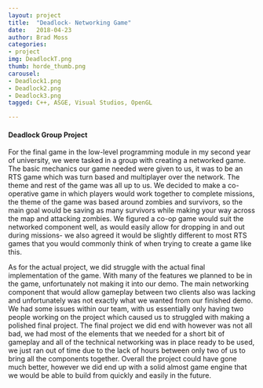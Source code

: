 ```yaml
---
layout: project
title:  "Deadlock- Networking Game"
date:   2018-04-23
author: Brad Moss
categories:
- project
img: DeadlockT.png
thumb: horde_thumb.png
carousel:
- Deadlock1.png
- Deadlock2.png
- Deadlock3.png
tagged: C++, ASGE, Visual Studios, OpenGL

---
```

#### Deadlock Group Project

For the final game in the low-level programming module in my second year of university, we were tasked in a group with creating a networked game. The basic mechanics our game needed were given to us, it was to be an RTS game which was turn based and multiplayer over the network. The theme and rest of the game was all up to us. We decided to make a co-operative game in which players would work together to complete missions, the theme of the game was based around zombies and survivors, so the main goal would be saving as many survivors while making your way across the map and attacking zombies. We figured a co-op game would suit the networked component well, as would easily allow for dropping in and out during missions- we also agreed it would be slightly different to most RTS games that you would commonly think of when trying to create a game like this.

As for the actual project, we did struggle with the actual final implementation of the game. With many of the features we planned to be in the game, unfortunately not making it into our demo. The main networking component that would allow gameplay between two clients also was lacking and unfortunately was not exactly what we wanted from our finished demo. We had some issues within our team, with us essentially only having two people working on the project which caused us to struggled with making a polished final project. The final project we did end with however was not all bad, we had most of the elements that we needed for a short bit of gameplay and all of the technical networking was in place ready to be used, we just ran out of time due to the lack of hours between only two of us to bring all the components together. Overall the project could have gone much better, however we did end up with a solid almost game engine that we would be able to build from quickly and easily in the future.


